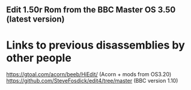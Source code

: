 ## Edit 1.50r Rom from the BBC Master OS 3.50 (latest version)
 
# Links to previous disassemblies by other people
 https://gtoal.com/acorn/beeb/HiEdit/ (Acorn + mods from OS3.20)
 https://github.com/SteveFosdick/edit4/tree/master (BBC version 1.10)

